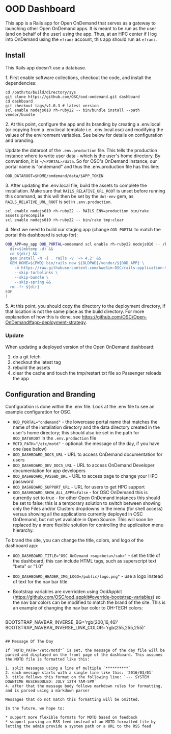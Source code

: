 # OOD Dashboard

This app is a Rails app for Open OnDemand that serves as a gateway to launching other Open OnDemand apps. It is meant to be run as the user (and on behalf of the user) using the app. Thus, at an HPC center if I log into OnDemand using the `efranz` account, this app should run as `efranz`.

## Install

This Rails app doesn't use a database.

1\. First enable software collections, checkout the code, and install the dependencies:

```
cd /path/to/build/directory/sys
git clone https://github.com/OSC/ood-ondemand.git dashboard
cd dashboard
git checkout tags/v1.0.3 # latest version
scl enable nodejs010 rh-ruby22 -- bin/bundle install --path vendor/bundle
```

2\. At this point, configure the app and its branding by creating a .env.local (or copying from a .env.local template i.e. .env.local.osc) and modifying the values of the environment variables. See below for details on configuration and branding.

Update the dataroot of the `.env.production` file. This tells the production instance where to write user data - which is the user's home directory. By convention, it is `~/<PORTAL>/data`. So for OSC's OnDemand instance, our portal name is "ondemand" and thus the .env.production file has this line:

```
OOD_DATAROOT=$HOME/ondemand/data/$APP_TOKEN
```

3\. After updating the .env.local file, build the assets to complete the installation. Make sure that `RAILS_RELATIVE_URL_ROOT` is unset before running this command, as this will then be set by the `dot-env` gem, as `RAILS_RELATIVE_URL_ROOT` is set in `.env.production`.

```
scl enable nodejs010 rh-ruby22 -- RAILS_ENV=production bin/rake assets:precompile
scl enable nodejs010 rh-ruby22 -- bin/rake tmp:clear
```

4\. Next we need to build our staging app (change `OOD_PORTAL` to match the portal this dashboard is setup for):

```sh
OOD_APP=my_app OOD_PORTAL=ondemand scl enable rh-ruby22 nodejs010 -- /bin/bash <(cat <<\EOF
  dir=$(mktemp -d) &&
  cd ${dir} &&
  gem install -N -i . rails -v '~> 4.2' &&
  GEM_HOME=${PWD} bin/rails new ${OLDPWD}/vendor/${OOD_APP} \
    -m https://raw.githubusercontent.com/AweSim-OSC/rails-application-template/remote_source/awesim.rb \
    --skip-turbolinks \
    --skip-bundle \
    --skip-spring &&
  rm -fr ${dir}
EOF
)
```

5\. At this point, you should copy the directory to the deployment directory, if that location is not the same place as the build directory. For more explanation of how this is done, see https://github.com/OSC/Open-OnDemand#app-deployment-strategy.

### Update

When updating a deployed version of the Open OnDemand dashboard: 

1. do a git fetch
2. checkout the latest tag
3. rebuild the assets
4. clear the cache and touch the tmp/restart.txt file so Passenger reloads the app

## Configuration and Branding

Configuration is done within the .env file. Look at the .env file to see an example configuration for OSC.

* `OOD_PORTAL="ondemand"` - the lowercase portal name that matches the name of the installation directory and the data directory created in the user's home directory; this should also be set in the path for `OOD_DATAROOT` in the `.env.production` file
* `MOTD_PATH="/etc/motd"` - optional: the message of the day, if you have one (see below)
* `OOD_DASHBOARD_DOCS_URL` - URL to access OnDemand documentation for users
* `OOD_DASHBOARD_DEV_DOCS_URL` - URL to access OnDemand Developer documentation for app developers
* `OOD_DASHBOARD_PASSWD_URL` - URL to access page to change your HPC password
* `OOD_DASHBOARD_SUPPORT_URL` - URL for users to get HPC support
* `OOD_DASHBOARD_SHOW_ALL_APPS=false` - for OSC OnDemand this is currently set to true - for other Open OnDemand instances this should be set to false; this is a temporary solution to switch between showing only the Files and/or Clusters dropdowns in the menu (for shell access) versus showing all the applications currently deployed in OSC OnDemand, but not yet available in Open Source. This will soon be replaced by a more flexible solution for controlling the applicaiton menu hierarchy.

To brand the site, you can change the title, colors, and logo of the dashboard app:

* `OOD_DASHBOARD_TITLE="OSC OnDemand <sup>beta</sub>"` - set the title of the dashboard; this can include HTML tags, such as superscript text "beta" or "1.0"
* `OOD_DASHBOARD_HEADER_IMG_LOGO=/public/logo.png"` - use a logo instead of text for the nav bar title
* Bootstrap variables are overridden using OodAppkit (https://github.com/OSC/ood_appkit#override-bootstrap-variables) so the nav bar colors can be modified to match the brand of the site. This is an example of changing the nav bar color to OH-TECH colors:

    ```
BOOTSTRAP_NAVBAR_INVERSE_BG='rgb(200,16,46)'
BOOTSTRAP_NAVBAR_INVERSE_LINK_COLOR='rgb(255,255,255)'
```

## Message Of The Day

If `MOTD_PATH="/etc/motd"` is set, the message of the day file will be parsed and displayed on the front page of the dashboard. This assumes the MOTD file is formatted like this:

1. split messages using a line of multiple `**********`
2. each message starts with a single line like this: `2016/03/01`
3. title follows this format on the following line: `--- SYSTEM DOWNTIME RESCHEDULED: JULY 12TH 7AM-5PM`
4. after that the message body follows markdown rules for formatting, and is parsed using a markdown parser

Messages that do not match this formatting will be omitted.

In the future, we hope to:

* support more flexible formats for MOTD based on feedback
* support parsing an RSS feed instead of an MOTD formatted file by letting the admin provide a system path or a URL to the RSS feed

